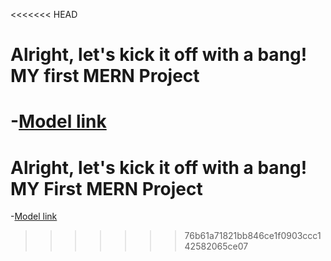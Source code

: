 <<<<<<< HEAD
# Alright, let's kick it off with a bang! MY first MERN Project
-[Model link]()
=======
# Alright, let's kick it off with a bang! MY First MERN Project
-[Model link]()
>>>>>>> 76b61a71821bb846ce1f0903ccc142582065ce07
